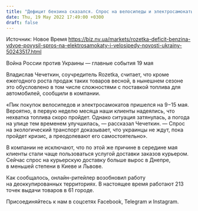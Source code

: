 ```yaml
---
title: "Дефицит бензина сказался. Спрос на велосипеды и электросамокаты подскочил вдвое — Rozetka"
date: Thu, 19 May 2022 17:49:00 +0300
draft: false
---
```

Источник: Новое Время https://biz.nv.ua/markets/rozetka-deficit-benzina-vdvoe-povysil-spros-na-elektrosamokaty-i-velosipedy-novosti-ukrainy-50243517.html


Война России против Украины — главные события 19 мая

Владислав Чечеткин, соучредитель Rozetka, считает, что кроме ежегодного роста продаж таких товаров весной, в нынешнем сезоне это обусловлено в том числе сложностями с поставкой топлива для автомобилей, сообщили в компании.

 «Пик покупок велосипедов и электросамокатов пришелся на 9−15 мая. Вероятно, в первую неделю месяца наши клиенты надеялись, что нехватка топлива скоро пройдет. Однако ситуация затянулась, а погода на улице тем временем улучшилась, — рассказал Чечеткин. ― Спрос на экологический транспорт доказывает, что украинцы не ждут, пока пройдет кризис, а преодолевают его самостоятельно».

 В компании не исключают, что по этой же причине в середине мая клиенты стали чаще пользоваться услугой доставки заказов курьером. Сейчас спрос на курьерскую доставку больше вырос в Днепре, в меньшей степени в Киеве и Львове.

 Как сообщалось, онлайн-ритейлер возобновил работу на деоккупированных территориях. В настоящее время работают 213 точек выдачи товаров в 61 городе.

Присоединяйтесь к нам в соцсетях Facebook, Telegram и Instagram.
